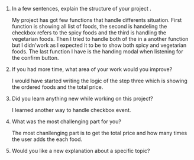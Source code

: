 1. In a few sentences, explain the structure of your project .

    My project has got few functions that handle differents situation. First function is showing all list of foods, the second is handeling the checkbox refers to the spicy foods and the third is handling the vegetarian foods. Then I tried to handle both of the in a another function but I didn'work as I expected it to be to show both spicy and vegetarian foods.
    The last function I have is the handing modal when listening for the confirm button. 

2. If you had more time, what area of your work would you improve?

    I would have started writing the logic of the step three which is showing the ordered foods and the total price.

3. Did you learn anything new while working on this project?

    I learned another way to handle checkbox event.
4. What was the most challenging part for you?

    The most chanllenging part is to get the total price and how many times the user adds the each food.
5. Would you like a new explanation about a specific topic?